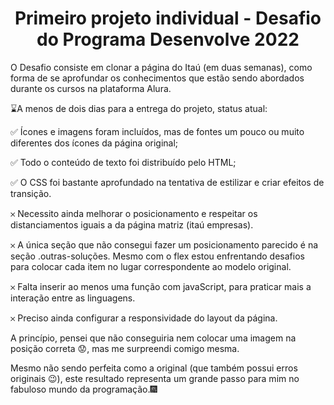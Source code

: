 <h1 align='center'>Primeiro projeto individual - Desafio do Programa Desenvolve 2022 </h1>

O Desafio consiste em clonar a página do Itaú (em duas semanas), como forma de se aprofundar os 
conhecimentos que estão sendo abordados durante os cursos na plataforma Alura.


⌛A menos de dois dias para a entrega do projeto, status atual:

✅ Ícones e imagens foram incluídos, mas de fontes um pouco ou muito diferentes dos ícones da página original;

✅ Todo o conteúdo de texto foi distribuído pelo HTML; 

✅ O CSS foi bastante aprofundado na tentativa de estilizar e criar efeitos de transição.

𐄂 Necessito ainda melhorar o posicionamento e respeitar os distanciamentos iguais a da página matriz (itaú empresas).

𐄂 A única seção que não consegui fazer um posicionamento parecido é na seção .outras-soluções.
Mesmo com o flex estou enfrentando desafios para colocar cada item no lugar correspondente ao modelo original.

𐄂 Falta inserir ao menos uma função com javaScript, para praticar mais a interação entre as linguagens.

𐄂 Preciso ainda configurar a responsividade do layout da página.

A princípio, pensei que não conseguiria nem colocar uma imagem na posição correta 😟, mas me surpreendi comigo mesma.

Mesmo não sendo perfeita como a original (que também possui erros originais 😉),
este resultado representa um grande passo para mim no fabuloso mundo da programação.🎆



